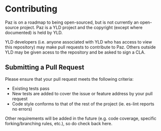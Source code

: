 # Contributing

Paz is on a roadmap to being open-sourced, but is not currently an open-source project. Paz is a YLD project and the copyright (except where documented) is held by YLD.

YLD developers (i.e. anyone associated with YLD who has access to view this repository) may make pull requests to contribute to Paz. Others outside YLD may be given acess to the repository and be asked to sign a CLA.

## Submitting a Pull Request

Please ensure that your pull request meets the following criteria:

* Existing tests pass
* New tests are added to cover the issue or feature address by your pull request
* Code style conforms to that of the rest of the project (ie. es-lint reports no errors)

Other requirements will be added in the future (e.g. code coverage, specific forking/branching rules, etc.), so do check back here.
